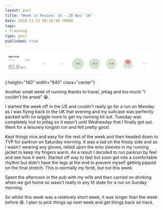 ```yaml
---
layout: post
title: "Week in Review: 14 - 20 Nov '16"
date: 2016-11-21 09:18:49 +0000
tags:
- training
type: post
published: true
---
```


![Week in Review: 14 - 20 Nov '16](/img/week-in-review-14-20Nov16.png){:height="140" width="840" class="center"}

Another small week of running thanks to travel, jetlag and too much "I couldn't be arsed" 😁.

I started the week off in the US and couldn't really go for a run on Monday as I was flying back to the UK that evening and my suitcase was perfectly packed with no wiggle room to get my running kit out. Tuesday was completely lost to jetlag so it wasn't until Wednesday that I finally got out.  Went for a leisurely longish run and felt pretty good.

Kept things nice and easy for the rest of the week and then headed down to TVP for parkrun on Saturday morning.  It was a tad on the frosty side and as I wasn't wearing any gloves, relied upon the emo sleeves in my running jacket to keep my fingers warm.  As a result I decided to run parkrun by feel and see how it went.  Started off way to fast but soon got into a comfortable rhythm but didn't have the legs at the end to prevent myself getting pipped on the final stretch.  This is normally my forté, but not this week.

Spent the afternoon in the pub with my wife and then carried on drinking when we got home so wasn't really in any fit state for a run on Sunday morning.

So whilst this week was a relatively short week, it was longer than the week before 😄. I plan to pick things up next week and get things back on track.
